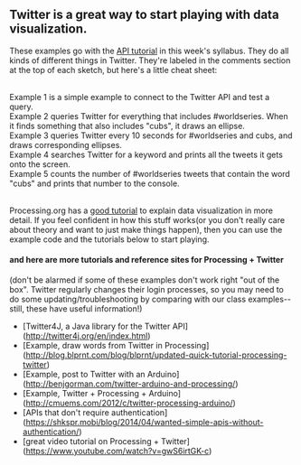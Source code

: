 ## Twitter is a great way to start playing with data visualization. 

These examples go with the [API tutorial](https://github.com/lizzybrooks/code-based-art/blob/master/week2/tutorials/API_tutorial.md) in this week's syllabus. They do all kinds of different things in Twitter. They're labeled in the comments section at the top of each sketch, but here's a little cheat sheet:<br><br>

Example 1 is a simple example to connect to the Twitter API and test a query.<br>
Example 2 queries Twitter for everything that includes #worldseries. When it finds something that also includes "cubs", it draws an ellipse.<br>
Example 3 queries Twitter every 10 seconds for #worldseries and cubs, and draws corresponding ellipses.<br>
Example 4 searches Twitter for a keyword and prints all the tweets it gets onto the screen.<br>
Example 5 counts the number of #worldseries tweets that contain the word "cubs" and prints that number to the console.<br>
<br>

Processing.org has a [good tutorial](https://processing.org/tutorials/data/) to explain data visualization in more detail. 
If you feel confident in how this stuff works(or you don't really care about theory and want to just make things happen), then you can use the example code and the tutorials below to start playing.<br>

#### and here are more tutorials and reference sites for Processing + Twitter
(don't be alarmed if some of these examples don't work right "out of the box". Twitter regularly changes their login processes, so you may need to do some updating/troubleshooting by comparing with our class examples-- still, these have useful information!)
* [Twitter4J, a Java library for the Twitter API] (http://twitter4j.org/en/index.html)
* [Example, draw words from Twitter in Processing] (http://blog.blprnt.com/blog/blprnt/updated-quick-tutorial-processing-twitter)
* [Example, post to Twitter with an Arduino] (http://benjgorman.com/twitter-arduino-and-processing/)
* [Example, Twitter + Processing + Arduino] (http://cmuems.com/2012/c/twitter-processing-arduino/)
* [APIs that don't require authentication] (https://shkspr.mobi/blog/2014/04/wanted-simple-apis-without-authentication/)
* [great video tutorial on Processing + Twitter] (https://www.youtube.com/watch?v=gwS6irtGK-c)
